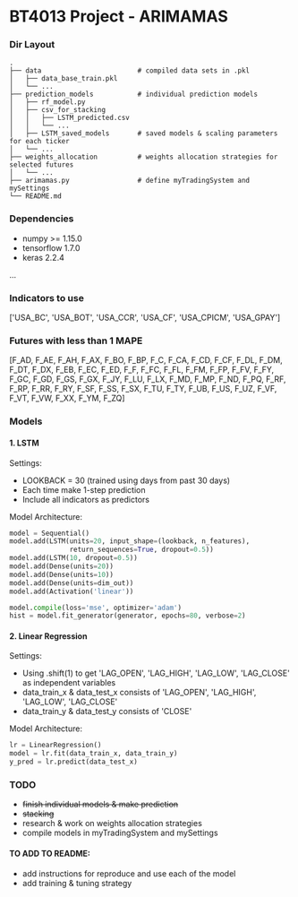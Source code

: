 ﻿BT4013 Project - ARIMAMAS
==========================

### Dir Layout
    .
    ├── data                        # compiled data sets in .pkl
    │   ├── data_base_train.pkl        
    │   └── ...                 
    ├── prediction_models           # individual prediction models                   
    │   ├── rf_model.py
    │   ├── csv_for_stacking
    │   │   ├── LSTM_predicted.csv
    │   │   └── ...  
    │   ├── LSTM_saved_models       # saved models & scaling parameters for each ticker
    │   └── ...      
    ├── weights_allocation          # weights allocation strategies for selected futures  
    │   └── ...    
    ├── arimamas.py                 # define myTradingSystem and mySettings
    └── README.md

### Dependencies
- numpy >= 1.15.0
- tensorflow 1.7.0
- keras 2.2.4

...

### Indicators to use
['USA_BC', 'USA_BOT', 'USA_CCR', 'USA_CF', 'USA_CPICM', 'USA_GPAY']

### Futures with less than 1 MAPE
[F_AD, F_AE, F_AH, F_AX, F_BO, F_BP, F_C, F_CA, F_CD, F_CF, 
 F_DL, F_DM, F_DT, F_DX, F_EB, F_EC, F_ED, F_F, F_FC, F_FL, 
 F_FM, F_FP, F_FV, F_FY, F_GC, F_GD, F_GS, F_GX, F_JY, F_LU, 
 F_LX, F_MD, F_MP, F_ND, F_PQ, F_RF, F_RP, F_RR, F_RY, F_SF, 
 F_SS, F_SX, F_TU, F_TY, F_UB, F_US, F_UZ, F_VF, F_VT, F_VW, 
 F_XX, F_YM, F_ZQ]

### Models
#### 1. LSTM
Settings: 
- LOOKBACK = 30 (trained using days from past 30 days) 
- Each time make 1-step prediction
- Include all indicators as predictors

Model Architecture:
```python
model = Sequential()
model.add(LSTM(units=20, input_shape=(lookback, n_features),
               return_sequences=True, dropout=0.5))
model.add(LSTM(10, dropout=0.5)) 
model.add(Dense(units=20))
model.add(Dense(units=10))
model.add(Dense(units=dim_out))
model.add(Activation('linear'))

model.compile(loss='mse', optimizer='adam')
hist = model.fit_generator(generator, epochs=80, verbose=2)
```
#### 2. Linear Regression
Settings: 
- Using .shift(1) to get 'LAG_OPEN', 'LAG_HIGH', 'LAG_LOW', 'LAG_CLOSE' as independent variables
- data_train_x & data_test_x consists of 'LAG_OPEN', 'LAG_HIGH', 'LAG_LOW', 'LAG_CLOSE'
- data_train_y & data_test_y consists of 'CLOSE'

Model Architecture:
```python
lr = LinearRegression()
model = lr.fit(data_train_x, data_train_y)
y_pred = lr.predict(data_test_x)
```
### TODO
- ~~finish individual models & make prediction~~
- ~~stacking~~
- research & work on weights allocation strategies
- compile models in myTradingSystem and mySettings
#### TO ADD TO README:
- add instructions for reproduce and use each of the model 
- add training & tuning strategy
